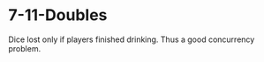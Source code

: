 7-11-Doubles
============

Dice lost only if players finished drinking. Thus a good concurrency problem.
